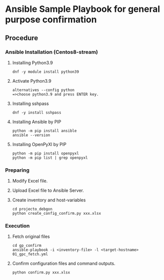 # Ansible Sample Playbook for general purpose confirmation

## Procedure
### Ansible Installation (Centos8-stream)

1. Installing Python3.9
    ```:Installing Python3.9
    dnf -y module install python39
    ```

1. Activate Python3.9
    ```:
    alternatives --config python
    =>choose python3.9 and press ENTER key.
    ```

1. Installing sshpass
    ```:Installing sshpass
    dnf -y install sshpass
    ```

1. Installing Ansible by PIP
    ```:Installing Ansible by PIP
    python -m pip install ansible
    ansible --version
    ```

1. Installing OpenPyXl by PIP
    ```:Installing Ansible by PIP
    python -m pip install openpyxl
    python -m pip list | grep openpyxl
    ```


### Preparing
1. Modify Excel file.

1. Upload Excel file to Ansible Server.

1. Create inventory and host-variables
    ```:
    cd projecto_debgon
    python create_config_confirm.py xxx.xlsx
    ```


### Execution
1. Fetch original files
    ```:
    cd gp_confirm
    ansible-playbook -i <inventory-file> -l <target-hostname> 01_gpc_fetch.yml
    ```

1. Confirm configuration files and command outputs.
    ```:
    python confirm.py xxx.xlsx
    ```

